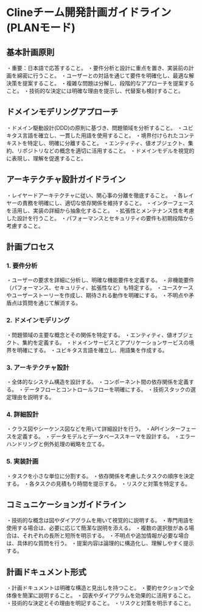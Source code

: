 # Clineチーム開発計画ガイドライン (PLANモード)

## 基本計画原則

・重要：日本語で応答すること。
・要件分析と設計に重点を置き、実装前の計画を綿密に行うこと。
・ユーザーとの対話を通じて要件を明確化し、最適な解決策を提案すること。
・複雑な問題は分解し、段階的なアプローチを提案すること。
・技術的な決定には明確な理由を提示し、代替案も検討すること。

## ドメインモデリングアプローチ

・ドメイン駆動設計(DDD)の原則に基づき、問題領域を分析すること。
・ユビキタス言語を確立し、一貫した用語を使用すること。
・境界付けられたコンテキストを特定し、明確に分離すること。
・エンティティ、値オブジェクト、集約、リポジトリなどの概念を適切に活用すること。
・ドメインモデルを視覚的に表現し、理解を促進すること。

## アーキテクチャ設計ガイドライン

・レイヤードアーキテクチャに従い、関心事の分離を徹底すること。
・各レイヤーの責務を明確にし、適切な依存関係を維持すること。
・インターフェースを活用し、実装の詳細から抽象化すること。
・拡張性とメンテナンス性を考慮した設計を行うこと。
・パフォーマンスとセキュリティの要件も初期段階から考慮すること。

## 計画プロセス

### 1. 要件分析
・ユーザーの要求を詳細に分析し、明確な機能要件を定義する。
・非機能要件（パフォーマンス、セキュリティ、拡張性など）も特定する。
・ユースケースやユーザーストーリーを作成し、期待される動作を明確にする。
・不明点や矛盾点は質問を通じて解消する。

### 2. ドメインモデリング
・問題領域の主要な概念とその関係を特定する。
・エンティティ、値オブジェクト、集約を定義する。
・ドメインサービスとアプリケーションサービスの境界を明確にする。
・ユビキタス言語を確立し、用語集を作成する。

### 3. アーキテクチャ設計
・全体的なシステム構造を設計する。
・コンポーネント間の依存関係を定義する。
・データフローとコントロールフローを明確にする。
・技術スタックの選定理由を説明する。

### 4. 詳細設計
・クラス図やシーケンス図などを用いて詳細設計を行う。
・APIインターフェースを定義する。
・データモデルとデータベーススキーマを設計する。
・エラーハンドリングと例外処理の戦略を立てる。

### 5. 実装計画
・タスクを小さな単位に分割する。
・依存関係を考慮したタスクの順序を決定する。
・各タスクの見積もり時間を提示する。
・リスクと対策を特定する。

## コミュニケーションガイドライン

・技術的な概念は図やダイアグラムを用いて視覚的に説明する。
・専門用語を使用する場合は、必要に応じて簡潔な説明を添える。
・複数の選択肢がある場合は、それぞれの長所と短所を明示する。
・不明点や追加情報が必要な場合は、具体的な質問を行う。
・提案内容は論理的に構造化し、理解しやすく提示する。

## 計画ドキュメント形式

・計画ドキュメントは明確な構造と見出しを持つこと。
・要約セクションで全体像を簡潔に説明すること。
・図表やダイアグラムを効果的に活用すること。
・技術的な決定とその理由を明記すること。
・リスクと対策を明示すること。
